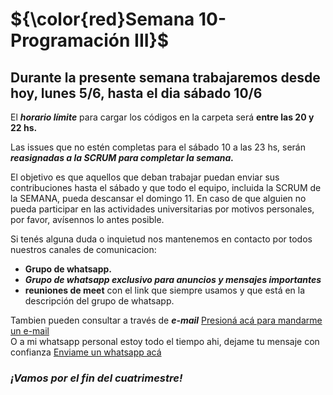 # **${\color{red}Semana 10- Programación III}$** 


## Durante la presente semana trabajaremos desde hoy, **lunes 5/6, hasta el dia sábado 10/6**

El ***horario límite*** para cargar los códigos en la carpeta será **entre las 20 y 22 hs.**

Las issues que no estén completas para el sábado 10 a las 23 hs, serán 
***reasignadas a la SCRUM para completar la semana.***

El objetivo es que aquellos que deban trabajar puedan enviar sus contribuciones hasta el sábado 
y que todo el equipo, incluida la SCRUM de la SEMANA, pueda descansar el domingo 11. 
En caso de que alguien no pueda participar en las actividades universitarias por motivos personales, por favor, 
avísennos lo antes posible.

Si tenés alguna duda o inquietud nos mantenemos en contacto por todos nuestros canales de comunicacion:  
+ **Grupo de whatsapp.** 
+ ***Grupo de whatsapp exclusivo para anuncios y mensajes importantes***
+ **reuniones de meet** con el link que siempre usamos y que está en la descripción del grupo de whatsapp.

Tambien pueden consultar a través de ***e-mail*** [Presioná acá para mandarme un e-mail](https://mailto:nadiapereyra32@gmail.com)  
O a mi whatsapp personal estoy todo el tiempo ahi, dejame tu mensaje con confianza [Enviame un whatsapp acá](https://wa.me/5493804615957)

### *¡Vamos por el fin del cuatrimestre!*
